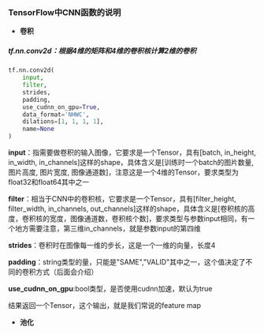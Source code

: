 ### TensorFlow中CNN函数的说明





* **卷积**

##### tf.nn.conv2d：根据4维的矩阵和4维的卷积核计算2维的卷积

```python
tf.nn.conv2d(
    input,
    filter,
    strides,
    padding,
    use_cudnn_on_gpu=True,
    data_format='NHWC',
    dilations=[1, 1, 1, 1],
    name=None
)
```


**input**：指需要做卷积的输入图像，它要求是一个Tensor，具有[batch, in_height, in_width, in_channels]这样的shape，具体含义是[训练时一个batch的图片数量, 图片高度, 图片宽度, 图像通道数]，注意这是一个4维的Tensor，要求类型为float32和float64其中之一

**filter**：相当于CNN中的卷积核，它要求是一个Tensor，具有[filter_height, filter_width, in_channels, out_channels]这样的shape，具体含义是[卷积核的高度，卷积核的宽度，图像通道数，卷积核个数]，要求类型与参数input相同，有一个地方需要注意，第三维in_channels，就是参数input的第四维

**strides**：卷积时在图像每一维的步长，这是一个一维的向量，长度4

**padding**：string类型的量，只能是"SAME","VALID"其中之一，这个值决定了不同的卷积方式（后面会介绍）

**use_cudnn_on_gpu**:bool类型，是否使用cudnn加速，默认为true

结果返回一个Tensor，这个输出，就是我们常说的feature map


* **池化**
